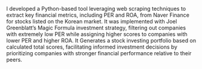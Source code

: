 I developed a Python-based tool leveraging web scraping techniques to extract key financial metrics, including PER
and ROA, from Naver Finance for stocks listed on the Korean market.
It was implemented with Joel Greenblatt’s Magic Formula investment strategy, filtering out companies with extremely low PER
while assigning higher scores to companies with lower PER and higher ROA.
It Generates a stock investing portfolio based on calculated total scores, facilitating informed investment decisions
by prioritizing companies with stronger financial performance relative to their peers.
